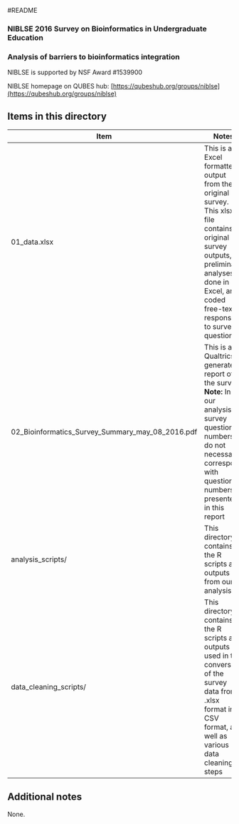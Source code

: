 #README

### NIBLSE 2016 Survey on Bioinformatics in Undergraduate Education
### Analysis of barriers to bioinformatics integration

NIBLSE is supported by NSF Award #1539900

NIBLSE homepage on QUBES hub: [https://qubeshub.org/groups/niblse](https://qubeshub.org/groups/niblse)

## Items in this directory

|Item|Notes|
|----|-----|
|01_data.xlsx|This is an Excel formatted output from the original survey. This xlsx file contains original survey outputs, preliminary analyses done in Excel, and coded free-text responses to survey questions|
|02_Bioinformatics_Survey_Summary_may_08_2016.pdf|This is a Qualtrics-generated report of the survey. **Note:** In our analysis, survey questions numbers do not necessarily correspond with question numbers presented in this report |
|analysis_scripts/|This directory contains the R scripts and outputs from our analysis|
|data_cleaning_scripts/|This directory contains the R scripts and outputs used in the conversion of the survey data from .xlsx format into CSV format, as well as various data cleaning steps|



## Additional notes

None. 

